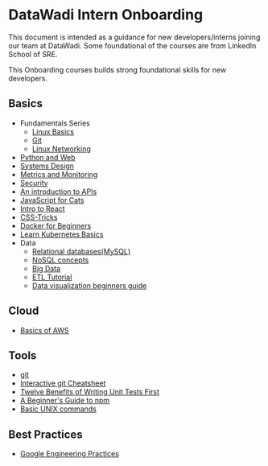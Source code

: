 # DataWadi Intern Onboarding

This document is intended as a guidance for new developers/interns joining our team at DataWadi.
Some foundational of the courses are from LinkedIn School of SRE.

This Onboarding courses builds strong foundational skills for new developers.

## Basics

-   Fundamentals Series
    -   [Linux Basics](https://linkedin.github.io/school-of-sre/linux_basics/intro/)
    -   [Git](https://linkedin.github.io/school-of-sre/git/git-basics/)
    -   [Linux Networking](https://linkedin.github.io/school-of-sre/linux_networking/intro/)
-   [Python and Web](https://linkedin.github.io/school-of-sre/python_web/intro/)
-   [Systems Design](https://linkedin.github.io/school-of-sre/systems_design/intro/)
-   [Metrics and Monitoring](https://linkedin.github.io/school-of-sre/metrics_and_monitoring/introduction/)
-   [Security](https://linkedin.github.io/school-of-sre/security/intro/)
-   [An introduction to APIs](https://zapier.com/learn/apis/)
-   [JavaScript for Cats](http://jsforcats.com/)
-   [Intro to React](https://reactjs.org/tutorial/tutorial.html)
-   [CSS-Tricks](https://css-tricks.com/)
-   [Docker for Beginners](https://github.com/docker/labs/blob/master/beginner/readme.md)
-   [Learn Kubernetes Basics](https://kubernetes.io/docs/tutorials/kubernetes-basics/)
-   Data
    - [Relational databases(MySQL)](https://linkedin.github.io/school-of-sre/databases_sql/intro/)
    -   [NoSQL concepts](https://linkedin.github.io/school-of-sre/databases_nosql/intro/)
    -   [Big Data](https://linkedin.github.io/school-of-sre/big_data/intro/)
    -   [ETL Tutorial](https://www.tutorialandexample.com/etl-tutorial/)
    -   [Data visualization beginners guide](https://www.tableau.com/learn/articles/data-visualization#:~:text=Data%20visualization%20is%20the%20graphical,outliers%2C%20and%20patterns%20in%20data.)

## Cloud

- [Basics of AWS](https://www.freecodecamp.org/news/learn-the-basics-of-amazon-web-services/)

## Tools

- [git](https://git-scm.com/)
- [Interactive git Cheatsheet](http://ndpsoftware.com/git-cheatsheet.html)
- [Twelve Benefits of Writing Unit Tests First](http://sd.jtimothyking.com/2006/07/11/twelve-benefits-of-writing-unit-tests-first/)
- [A Beginner's Guide to npm](https://www.sitepoint.com/beginners-guide-node-package-manager/)
- [Basic UNIX commands](http://mally.stanford.edu/~sr/computing/basic-unix.html)

## Best Practices

- [Google Engineering Practices](https://github.com/google/eng-practices)
